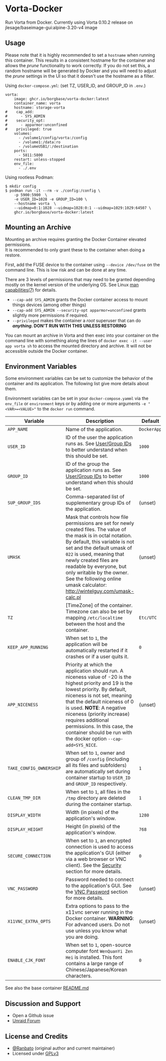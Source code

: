 # Vorta-Docker

Run Vorta from Docker.
Currently using Vorta 0.10.2 release on jlesage/baseimage-gui:alpine-3.20-v4 image

## Usage

Please note that it is highly recommended to set a `hostname` when running this container. This results in a consistent hostname for the container and allows the _prune_ functionality to work correctly. If you do not set this, a random hostname will be generated by Docker and you will need to adjust the _prune_ settings in the UI so that it doesn't use the hostname as a filter.

Using `docker-compose.yml`: (set TZ, USER_ID, and GROUP_ID in `.env`.)

```
vorta:
    image: ghcr.io/borgbase/vorta-docker:latest
    container_name: vorta
    hostname: storage-vorta
#    cap_add:
#      - SYS_ADMIN
#    security_opt:
#      - apparmor:unconfined
#    privileged: true
    volumes:
      - /volume1/config/vorta:/config
      - /volume1:/data:ro
      - /volumeUSB1/:/destination
    ports:
      - 5811:5800
    restart: unless-stopped
    env_file:
      - ./.env
```

Using rootless Podman:

```
$ mkdir config
$ podman run -it --rm -v ./config:/config \
    -p 5900:5900  \
    -e USER_ID=1028 -e GROUP_ID=100 \
    --hostname vorta  \
    --uidmap=0:1:1028 --uidmap=1028:0:1 --uidmap=1029:1029:64507 \
    ghcr.io/borgbase/vorta-docker:latest
```

## Mounting an Archive

Mounting an archive requires granting the Docker Container elevated permissions.  
It is recommended to only grant these to the container when doing a restore.

First, add the FUSE device to the container using `--device /dev/fuse` on the command line. This is low risk and can be done at any time.

There are 3 levels of permissions that may need to be granted depending mostly on the kernel version of the underlying OS. See Linux [man capabilities(7)](https://man7.org/linux/man-pages/man7/capabilities.7.html) for details.

- `--cap-add SYS_ADMIN` grants the Docker container access to mount things devices (among other things)
- `--cap-add SYS_ADMIN --security-opt apparmor=unconfined` grants slightly more permissions if required.
- `--privileged` makes the container a _root_ superuser that can do **_anything_. DON'T RUN WITH THIS UNLESS RESTORING**

You can mount an archive in Vorta and then exec into your container on the command line with something along the lines of `docker exec -it --user app vorta sh` to access the mounted directory and archive. It will not be accessible outside the Docker container.

## Environment Variables

Some environment variables can be set to customize the behavior of the container
and its application. The following list give more details about them.

Environment variables can be set in your `docker-compose.yamml` via the `env_file` or `environment`
keys or by adding one or more arguments `-e "<VAR>=<VALUE>"` to the `docker run` command.

| Variable                | Description                                                                                                                                                                                                                                                                                                                                                                             | Default     |
| ----------------------- | --------------------------------------------------------------------------------------------------------------------------------------------------------------------------------------------------------------------------------------------------------------------------------------------------------------------------------------------------------------------------------------- | ----------- |
| `APP_NAME`              | Name of the application.                                                                                                                                                                                                                                                                                                                                                                | `DockerApp` |
| `USER_ID`               | ID of the user the application runs as. See [User/Group IDs](#usergroup-ids) to better understand when this should be set.                                                                                                                                                                                                                                                              | `1000`      |
| `GROUP_ID`              | ID of the group the application runs as. See [User/Group IDs](#usergroup-ids) to better understand when this should be set.                                                                                                                                                                                                                                                             | `1000`      |
| `SUP_GROUP_IDS`         | Comma-separated list of supplementary group IDs of the application.                                                                                                                                                                                                                                                                                                                     | (unset)     |
| `UMASK`                 | Mask that controls how file permissions are set for newly created files. The value of the mask is in octal notation. By default, this variable is not set and the default umask of `022` is used, meaning that newly created files are readable by everyone, but only writable by the owner. See the following online umask calculator: http://wintelguy.com/umask-calc.pl              | (unset)     |
| `TZ`                    | [TimeZone] of the container. Timezone can also be set by mapping `/etc/localtime` between the host and the container.                                                                                                                                                                                                                                                                   | `Etc/UTC`   |
| `KEEP_APP_RUNNING`      | When set to `1`, the application will be automatically restarted if it crashes or if a user quits it.                                                                                                                                                                                                                                                                                   | `0`         |
| `APP_NICENESS`          | Priority at which the application should run. A niceness value of -20 is the highest priority and 19 is the lowest priority. By default, niceness is not set, meaning that the default niceness of 0 is used. **NOTE**: A negative niceness (priority increase) requires additional permissions. In this case, the container should be run with the docker option `--cap-add=SYS_NICE`. | (unset)     |
| `TAKE_CONFIG_OWNERSHIP` | When set to `1`, owner and group of `/config` (including all its files and subfolders) are automatically set during container startup to `USER_ID` and `GROUP_ID` respectively.                                                                                                                                                                                                         | `1`         |
| `CLEAN_TMP_DIR`         | When set to `1`, all files in the `/tmp` directory are deleted during the container startup.                                                                                                                                                                                                                                                                                            | `1`         |
| `DISPLAY_WIDTH`         | Width (in pixels) of the application's window.                                                                                                                                                                                                                                                                                                                                          | `1280`      |
| `DISPLAY_HEIGHT`        | Height (in pixels) of the application's window.                                                                                                                                                                                                                                                                                                                                         | `768`       |
| `SECURE_CONNECTION`     | When set to `1`, an encrypted connection is used to access the application's GUI (either via a web browser or VNC client). See the [Security](#security) section for more details.                                                                                                                                                                                                      | `0`         |
| `VNC_PASSWORD`          | Password needed to connect to the application's GUI. See the [VNC Password](#vnc-password) section for more details.                                                                                                                                                                                                                                                                    | (unset)     |
| `X11VNC_EXTRA_OPTS`     | Extra options to pass to the x11vnc server running in the Docker container. **WARNING**: For advanced users. Do not use unless you know what you are doing.                                                                                                                                                                                                                             | (unset)     |
| `ENABLE_CJK_FONT`       | When set to `1`, open-source computer font `WenQuanYi Zen Hei` is installed. This font contains a large range of Chinese/Japanese/Korean characters.                                                                                                                                                                                                                                    | `0`         |

See also the base container [README.md](https://github.com/jlesage/docker-baseimage-gui/blob/master/README.md)

## Discussion and Support

- Open a Github issue
- [Unraid Forum](https://forums.unraid.net/topic/117021-support-smartphonelover-vorta-gui-for-borg-backup/)

## License and Credits

- [@Ranbato](https://github.com/Ranbato) (original author and current maintainer)
- Licensed under [GPLv3](LICENSE.txt)
